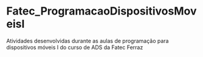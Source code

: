 # Fatec_ProgramacaoDispositivosMoveisI
Atividades desenvolvidas durante as aulas de programação para dispositivos móveis I do curso de ADS da Fatec Ferraz
